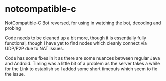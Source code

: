 notcompatible-c
===============

NotCompatible-C Bot reversed, for using in watching the bot, decoding and probing

Code needs to be cleaned up a bit more, though it is essentially fully functional, though
I have yet to find nodes which cleanly connect via UDP/P2P due to NAT issues.

Code has some fixes in it as there are some nuances between regular Java and Android. Timing was
a little bit of a problem as the server takes a while for the Link to establish so I added some
short timeouts which seem to fix the issue.
